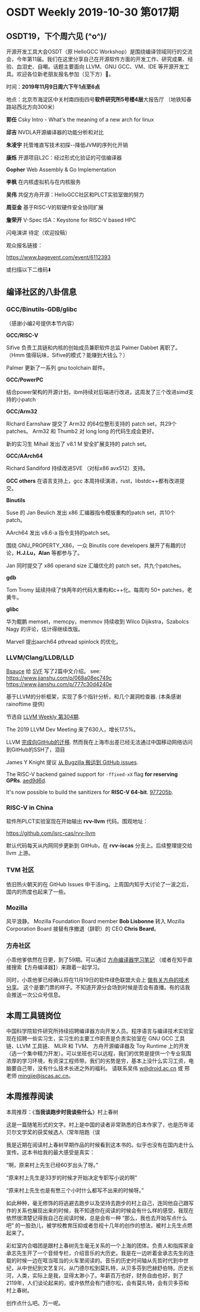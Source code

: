 # OSDT Weekly 2019-10-30 第017期

## OSDT19，下个周六见 (^o^)/

开源开发工具大会OSDT（原 HelloGCC Workshop）是围绕编译领域同行的交流会，今年第11届。我们在这里分享自己在开源软件方面的开发工作、研究成果、经验、血泪史、自嘲。话题主要面向 LLVM、GNU GCC、VM、IDE 等开源开发工具。欢迎各位新老朋友报名参加（见下方）🎉。

时间：**2019年11月9日周六下午1点至6点**

地点：北京市海淀区中关村南四街四号**软件研究所5号楼4层**大报告厅 （地铁知春路站西北方向300米）

**郭任** Csky Intro - What's the meaning of a new arch for linux

**邱吉** NVDLA开源编译器的功能分析和对比

**朱凌宇** 托管堆直写技术初探--降低JVM的序列化开销

**康烁** 开源项目L2C：经过形式化验证的可信编译器

**Gopher** Web Assembly & Go Implementation

**李枫** 在内核虚拟机与在内核服务

**吴伟** 共促方舟开源：HelloGCC社区和PLCT实验室做的努力

**周亚金** 基于RISC-V的软硬件安全协同扩展

**詹荣开** V-Spec ISA：Keystone for RISC-V based HPC

闪电演讲 待定（欢迎投稿）

观众报名链接：

https://www.bagevent.com/event/6112393

或扫描以下二维码⬇️

## 编译社区的八卦信息

### GCC/Binutils-GDB/glibc

（感谢小编2号提供本节内容）

**GCC/RISC-V**

Sifive 负责工具链和内核的创始成员兼职软件总监 Palmer Dabbet 离职了。（Hmm 值得玩味，Sifive的模式？能赚到大钱么？）

Palmer 更新了一系列 gnu toolchain 邮件。

**GCC/PowerPC**

结合power架构的开源计划，ibm持续对后端进行改进，这周发了三个改进simd支持的小patch

**GCC/Arm32**

Richard Earnshaw 提交了 Arm32 的64位整形支持的 patch set，共29个 patches。
Arm32 和 Thumb2 对 long long 的代码生成会更好。

新的实习生 Mihail 发出了 v8.1 M 安全扩展支持的 patch set。

**GCC/AArch64**

Richard Sandiford 持续改进SVE （对标x86 avx512）支持。

**GCC others**
在语言支持上，gcc 本周持续演进，rust，libstdc++都有改进提交。

**Binutils**

Suse 的 Jan Beulich 发出 x86 汇编器指令模版重构的patch set，共10个patch。

AArch64 发出 v8.6-a 指令支持的patch set。

围绕 GNU_PROPERTY_X86，一众 Binutils core developers 展开了有趣的讨论，**H.J.Lu，Alan** 等都参与了。

Jan 同时提交了 x86 operand size 汇编优化的 patch set，共九个patches。

**gdb**

Tom Tromy 延续持续了快两年的代码大重构和c++化。每周均 50+ patches，老黄牛。

**glibc**

华为鲲鹏 memset，memcpy，memmov 持续收到 Wilco Dijikstra，Szabolcs Nagy 的评论，估计得继续改版。

Marvell 提出aarch64 pthread spinlock 的优化。

### LLVM/Clang/LLDB/LLD

[Bsauce](https://github.com/bsauce) 给 [SVF](https://github.com/SVF-tools/SVF)  写了2篇中文介绍。
see:
https://www.jianshu.com/p/068a08ec749c
https://www.jianshu.com/p/777c30d4240e

基于LLVM的分析框架，实现了多个指针分析，和几个漏洞检查器. (本条感谢 rainoftime 提供)

节选自 [LLVM Weekly 第304期](http://llvmweekly.org/issue/304).

The 2019 LLVM Dev Meeting 来了630人，增长17.5%。

LLVM [完成向GitHub的迁移](http://lists.llvm.org/pipermail/llvm-dev/2019-October/136107.html).
然而我在上海市出差已经无法通过中国移动网络访问到GitHub的SSH了，泪目

James Y Knight 提议 [从 Bugzilla 搬运到 GitHub issues](http://lists.llvm.org/pipermail/llvm-dev/2019-October/136162.html).


The RISC-V backend gained support for `-ffixed-xX` flag **for reserving GPRs**.
[aed9d6d](https://reviews.llvm.org/rGaed9d6d64a3).

It's now possible to build the sanitizers for **RISC-V 64-bit**.
[977205b](https://reviews.llvm.org/rG977205b595c).


### RISC-V in China

软件所PLCT实验室现在开始输出 **rvv-llvm** 代码。围观地址：

https://github.com/isrc-cas/rvv-llvm

默认代码每天从内网同步更新到 GitHub，在 **rvv-iscas** 分支上。后续整理提交给 llvm 上游。

### TVM 社区

依旧热火朝天的在 GitHub Issues 中干活ing。上周国内知乎大讨论了一波之后，国内的热度也起来了一些。

### Mozilla

风平浪静。 Mozilla Foundation Board member **Bob Lisbonne** 转入 Mozilla Corporation Board 接替有序撤退（辞职）的 CEO **Chris Beard**。

### 方舟社区

小乖他爹依然在日更，到了59期。可以通过
[方舟编译器学习笔记](https://zhuanlan.zhihu.com/openarkcompiler)
（或者在知乎直接搜索【方舟编译器】）来跟着一起学习。

同时，小乖他爹已经确认将在11月19日的软件绿色联盟大会上
[做有关方舟的技术分享](https://mp.weixin.qq.com/s/QuqAWL1DxDY_QIi4r9xOAA)。
这个是要门票的样子。不知道开源分会场到时候是否会有直播。有的话我会推送一次公众号信息。

## 本周工具链岗位

中国科学院软件研究所持续招聘编译器方向开发人员。程序语言与编译技术实验室现在招聘一些实习生，实习生的主要工作职责是负责实验室在 GNU GCC 工具链、LLVM 工具链、 MLIR 和 TVM、 方舟开源编译器及 Toy Runtime 上的开发（选一个集中精力开发）。可以坐班也可以远程，我们的优势是提供一个专业氛围浓厚的学习环境，有资深工程师带。我们的劣势是穷，基本上没什么实习工资，电脑要自己带，没有什么技术长进之外的福利。
请联系吴伟 w@droid.ac.cn 或 邢老师 mingjie@iscas.ac.cn。

## 本周推荐阅读

本周推荐：《**当我谈跑步时我谈些什么**》村上春树

这是一篇随笔形式的文字。村上是中国的读者非常熟悉的日本作家了，也是历年诺贝尔文学奖的获奖候选人（常年陪跑（误

我是近期在阅读村上春树早期作品的时候看到这本书的。似乎也没有在国内走什么宣传。这本书给我的最大感受是真实：

“啊，原来村上先生已经60岁出头了呀。”

“原来村上先生是33岁的时候才开始决定专职写小说的啊”

“原来村上先生也是有憋三个小时什么都写不出来的时候呀。”

如此种种，毫无修饰的将逃避去跑步以及坚持去跑步的村上自己，连同他自己跟写作的关系也展现出来的时候，我不知道你在阅读的时候会有什么样的感受，我现在依然很清楚记得我自己在阅读时候，总是会有一种 “那么，我也去开始写点什么吧” 的一股劲儿，被学校教育压抑或者忽视十几年的创作的想法，被村上先生点燃起来了。

彩虹室内合唱团是跟村上春树先生毫无关系的一个上海的团体。负责人和指挥家金承志先生开了一个音频专栏，介绍音乐的大历史。我是在一边听着金承志先生的连载的时候一边在哐当哐当的火车里阅读的。音乐的历史时间轴从先哲时代到中世纪，从中世纪到文艺复兴，从门德尔松到莫扎特，从贝多芬到巴赫舒伯特。历史长河，人类，实际上是我，显得太渺小了。年薪百万也好，财务自由也好，到了2119年，人们谈论起来的，或许依然会有门德尔松，会有莫扎特，会有贝多芬和村上春树。

创作点什么吧。万一呢。
